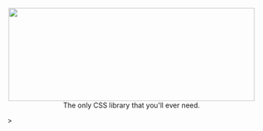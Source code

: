 <html>
<body>
<p align="center">
  <img 
 width="500"
height="190"
src="https://firebasestorage.googleapis.com/v0/b/icebasecdn.appspot.com/o/20220910_145352_0000%20(1).png?alt=media&token=226de300-6cb6-4e19-a49a-14bea3e44770"
<p>
The only CSS library that you'll ever need.</p>
  >

</p>
 

   

   

